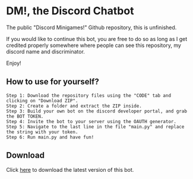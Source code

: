 # DM!, the Discord Chatbot
The public "Discord Minigames!" Github repository, this is unfinished.

If you would like to continue this bot, you are free to do so as long as I get credited properly somewhere where people can see this repository, my discord name and discriminator.

Enjoy!

## How to use for yourself?
```
Step 1: Download the repository files using the "CODE" tab and clicking on "Download ZIP".
Step 2: Create a folder and extract the ZIP inside.
Step 3: Build your own bot on the discord developer portal, and grab the BOT TOKEN.
Step 4: Invite the bot to your server using the OAUTH generator.
Step 5: Navigate to the last line in the file "main.py" and replace the string with your token.
Step 6: Run main.py and have fun!
```

## Download
Click [here](https://github.com/xUnderGame/DM/releases/tag/v1.0.0-alpha) to download the latest version of this bot.
